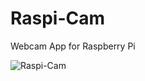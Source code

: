 # Raspi-Cam
Webcam App for Raspberry Pi  

![Raspi-Cam](https://user-images.githubusercontent.com/22214754/145699212-bc653b84-8f73-4174-9c22-4a2c8c972698.png)
